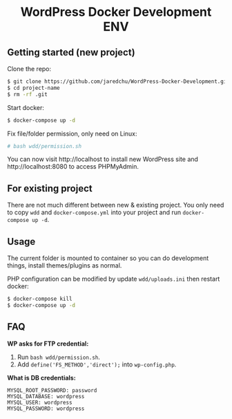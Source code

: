 <h1 align="center">WordPress Docker Development ENV</h1>

## Getting started (new project)

Clone the repo:
```bash
$ git clone https://github.com/jaredchu/WordPress-Docker-Development.git project-name
$ cd project-name
$ rm -rf .git
```

Start docker:
```bash
$ docker-compose up -d
```

Fix file/folder permission, only need on Linux:
```bash
# bash wdd/permission.sh
```

You can now visit http://localhost to install new WordPress site and http://localhost:8080 to access PHPMyAdmin.

## For existing project
There are not much different between new & existing project. You only need to copy `wdd` and `docker-compose.yml`
into your project and run `docker-compose up -d`.

## Usage
The current folder is mounted to container so you can do development things, install themes/plugins as normal.

PHP configuration can be modified by update `wdd/uploads.ini` then restart docker:
```bash
$ docker-compose kill
$ docker-compose up -d
```
## FAQ
**WP asks for FTP credential:**
1. Run `bash wdd/permission.sh`.
2. Add `define('FS_METHOD','direct');` into `wp-config.php`.

**What is DB credentials:**
```
MYSQL_ROOT_PASSWORD: password
MYSQL_DATABASE: wordpress
MYSQL_USER: wordpress
MYSQL_PASSWORD: wordpress
```
